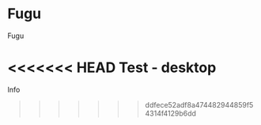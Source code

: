 # Fugu

Fugu

<<<<<<< HEAD
Test - desktop
=======
Info
>>>>>>> ddfece52adf8a474482944859f54314f4129b6dd
